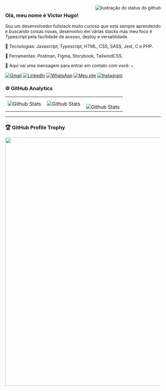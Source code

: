 <img align='right' src="https://github-readme-stats.vercel.app/api?username=victorhdsp&show_icons=true&title_color=783c00&text_color=af552e&icon_color=783c00&bg_color=f8efd4&cache_seconds=2300" alt="ilustração do status do github">

### Olá, meu nome é Victor Hugo!
<p align="left"> 
  Sou um desenvolvedor fullstack muito curioso que está sempre aprendendo e buscando coisas novas,
  desenvolvo em várias stacks mas meu foco é Typescript pela facilidade de acesso, deploy e versatilidade.
</p>

<p align="left">
  🦄 Tecnologias: Javascript, Typescript, HTML, CSS, SASS, Jest, C e PHP.
</p>

<p align="left">
  💼 Ferramentas: Postman, Figma, Storybook, TailwindCSS.
</p>

<p align="left">
  💌 Aqui vai uma mensagem para entrar em contato com você: ⤵️
</p>

<p align="left">
  <a href="mailto:victorhugods.pereira@gmail.com" title="Gmail">
  <img src="https://img.shields.io/badge/-Gmail-FF0000?style=flat-square&labelColor=FF0000&logo=gmail&logoColor=white&link=victorhugods.pereira@gmail.com" alt="Gmail"/></a>
  <a href="https://www.linkedin.com/in/victorhdsp/" title="LinkedIn">
  <img src="https://img.shields.io/badge/-Linkedin-0e76a8?style=flat-square&logo=Linkedin&logoColor=white&link=https://www.linkedin.com/in/victorhdsp/" alt="LinkedIn"/></a>
  <a href="https://api.whatsapp.com/send?phone=5521989306866" title="WhatsApp">
  <img src="https://img.shields.io/badge/-WhatsApp-25d366?style=flat-square&labelColor=25d366&logo=whatsapp&logoColor=white&link=https://api.whatsapp.com/send?phone=5521989306866" alt="WhatsApp"/></a>
  <a href="https://www.victor-hugo.dev" title="Meu site">
  <img src="https://img.shields.io/badge/-Site-4d4d4d?style=flat-square&labelColor=4d4d4d&logoColor=4d4d4d&link=https://www.victor-hugo.dev" alt="Meu site"/></a>
  <a href="https://www.instagram.com/lkt226/" title="Instagram">
  <img src="https://img.shields.io/badge/-Instagram-DF0174?style=flat-square&labelColor=DF0174&logo=instagram&logoColor=white&link=https://www.instagram.com/lkt226/" alt="Instagram"/></a>
</p>

### ⚙️ GitHub Analytics

<table>
  <tr>
    <td>
      <img
        align="left"
        src="https://github-readme-stats.vercel.app/api?username=victorhdsp&theme=dark&hide_border=false&include_all_commits=true"
        alt="Github Stats"
      />
    </td>
    <td>
      <img
        align="left"
        src="https://github-readme-stats.vercel.app/api/top-langs/?username=victorhdsp&theme=dark&hide_border=false&include_all_commits=true&count_private=true&layout=compact"
        alt="Github Stats"
      />
    </td>
    <td>
      <br />
      <img
        align="left"
        src="https://github-readme-streak-stats.herokuapp.com/?user=victorhdsp&theme=dark&hide_border=false"
        alt="Github Stats"
      />
    </td>
  </tr>
</table>

--- 

### 🏆 GitHub Profile Trophy

<p align="center">
  <a
    href="https://github.com/ryo-ma/github-profile-trophy"
    title="repositório de troféus"
  >
    <img
      width="800"
      src="https://github-profile-trophy.vercel.app/?username=iuricode&column=8&theme=darkhub&no-frame=true&no-bg=true"
    />
  </a>
</p>
